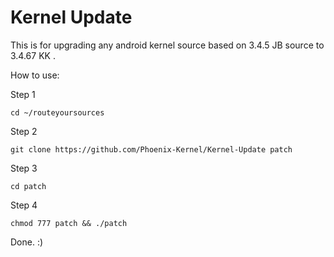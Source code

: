 Kernel Update
========================

This is for upgrading any android kernel source based on 3.4.5 JB source to 3.4.67 KK . 


How to use:

Step 1

    cd ~/routeyoursources

Step 2

    git clone https://github.com/Phoenix-Kernel/Kernel-Update patch

Step 3

    cd patch

Step 4

    chmod 777 patch && ./patch

Done. :)
